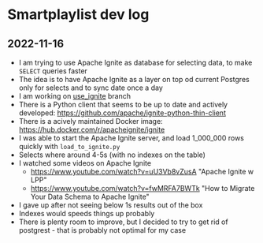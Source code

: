 # Smartplaylist dev log

## 2022-11-16

* I am trying to use Apache Ignite as database for selecting data, to make `SELECT` queries faster
* The idea is to have Apache Ignite as a layer on top od current Postgres only for selects and to sync date once a day
* I am working on [use_ignite](<https://github.com/jkulak/smartplaylist-backend/tree/use_ignite>) branch
* There is a Python client that seems to be up to date and actively developed: <https://github.com/apache/ignite-python-thin-client>
* There is a acively maintained Docker image: <https://hub.docker.com/r/apacheignite/ignite>
* I was able to start the Apache Ignite server, and load 1_000_000 rows quickly with `load_to_ignite.py`
* Selects where around 4-5s (with no indexes on the table)
* I watched some videos on Apache Ignite
  * <https://www.youtube.com/watch?v=uU3Vb8vZusA> "Apache Ignite w LPP"
  * <https://www.youtube.com/watch?v=fwMRFA7BWTk> "How to Migrate Your Data Schema to Apache Ignite"
* I gave up after not seeing below 1s results out of the box
* Indexes would speeds things up probably
* There is plenty room to improve, but I decided to try to get rid of postgrest - that is probably not optimal for my case

